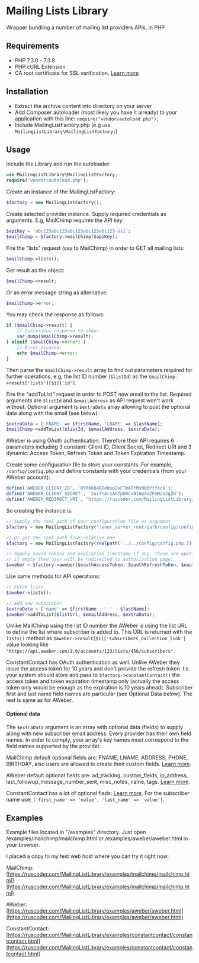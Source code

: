 # Mailing Lists Library

Wrapper bundling a number of mailing list providers APIs, in PHP

## Requirements

* PHP 7.3.0 - 7.3.8
* PHP cURL Extension
* CA root certificate for SSL verification. [Learn more](http://snippets.webaware.com.au/howto/stop-turning-off-curlopt_ssl_verifypeer-and-fix-your-php-config/)

## Installation

* Extract the archive content into directory on your server
* Add Composer autoloader (most likely you have it already) to your application with this line: ```require("vendor/autoload.php");```
* Include MailingListFactory.php (e.g ```use MailingListLibrary\MailingListFactory;```)

## Usage

Include the Library and run the autoloader:
```php
use MailingListLibrary\MailingListFactory;
require("vendor/autoload.php");
```
Create an instance of the MailingListFactory:  
```php 
$factory = new MailingListFactory();
```
Create selected provider instance. Supply required credentials as arguments.
E.g, MailChimp requires the API key:
```php
$apiKey = 'abc123abc123abc123abc123abc123-us1';
$mailChimp = $factory->mailChimp($apiKey);
``` 
Fire the "lists" request (say to MailChimp) in order to GET all mailing lists:
```php
$mailChimp->lists();
```
Get result as the object:
```php
$mailChimp->result;
```
Or an error message string as alternative:
```php
$mailChimp->error;
```
You may check the response as follows:
```php
if ($mailChimp->result) {
    // Successful response to show:
    var_dump($mailChimp->result);
} elseif ($mailChimp->error) {
    // Error occured:
    echo $mailChimp->error;
}
```
Then parse the ```$mailChimp->result``` array to find out parameters required for further operations,
e.g, the list ID number (```$listId```) as the ```$mailChimp->result['lists'][$i]['id']```.
 
Fire the "addToList" request in order to POST new email to the list.
Required arguments are ``$listId`` and ``$emailAddress`` as API request won't work without.
Optional argument is ``$extraData`` array allowing to post the optional data along with 
the email (see below).
```php
$extraData = ['FNAME' => $firstName, 'LNAME' => $lastName];
$mailChimp->addToList($listId, $emailAddress, $extraData);
```
AWeber is using OAuth authentication. Therefore their API requires 6 parameters including 
3 constant: Client ID, Client Secret, Redirect URI and 3 dynamic: Access Token, Refresh Token 
and Token Expiration Timestamp. 

Create some configuration file to store your constants. For example, ```/config/config.php``` 
and define constants with your credentials (from your AWeber account):
```php
define('AWEBER_CLIENT_ID', 'O9T6kB4BTeNsp2vFTbATrMsNQbYtfXck');
define('AWEBER_CLIENT_SECRET', '2ur7tArsAGfpURCxBiHp4oZFmMzoJgZH');
define('AWEBER_REDIRECT_URI', 'https://ruscoder.com/MailingListLibrary/examples/aweber/aweber.php');
```
So creating the instance is: 
```php
// Supply the real path of your configuration file as argument
$factory = new MailingListFactory('/your_server_root/path/config/config.php');

// Or get the real path from relative one
$factory = new MailingListFactory(realpath('../../config/config.php'));

// Supply saved tokens and expiration timestamp if any. Those are opotional arguments, 
// if empty then user will be redirected to authorization page: 
$aweber = $factory->aweber($oauthAccessToken, $oauthRefreshToken, $oauthExpiresToken);
```
Use same methods for API operations:
```php
// Fetch lists
$aweber->lists();

// Add new subscriber
$extraData = ['name' => $firstName . ' ' . $lastName];
$aweber->addToList($listUrl, $emailAddress, $extraData);
```
Unlike MailChimp using the list ID number the AWeber is using the list URL 
to define the list where subscriber is added to.
This URL is returned with the ```lists()``` method as ```$aweber->result[$i]['subscribers_collection_link']``` value 
looking like ```"https://api.aweber.com/1.0/accounts/123/lists/456/subscribers"```.

ConstantContact has OAuth authentication as well. Unlike AWeber they issue the access token for 
10 years and don't provide the refresh token. I.e. your system should store and pass to 
 ```$factory->constantContact()``` the access token and token expiration timestamp only 
 (actually the access token only would be enough as the expiration is 10 years ahead). 
 Subscriber first and last name field names are particular (see Optional Data below). The rest is same as for AWeber.

#### Optional data

The ```$extraData``` argument is an array with optional data (fields) to supply along with new subscriber email 
address. Every provider has their own field names. In order to comply, your array's key names must correspond to 
the field names supported by the provider. 

MailChimp default optional fields are: FNAME, LNAME, ADDRESS, PHONE, BIRTHDAY, also users
are allowed to create their custom fields. [Learn more](https://mailchimp.com/help/set-default-merge-values/).   

AWeber default optional fields are: ad_tracking, custom_fields, ip_address, last_followup_message_number_sent, 
misc_notes, name, tags. [Learn more](https://api.aweber.com/#tag/Subscribers/paths/~1accounts~1{accountId}~1lists~1{listId}~1subscribers/post).

ConstantContact has a lot of optional fieds: 
[Learn more](https://developer.constantcontact.com/docs/contacts-api/contacts-collection.html?method=POST). 
For the subscriber name use: ```['first_name' => 'value', 'last_name' => 'value']```.

## Examples

Example files located in "/examples" directory. Just open /examples/mailchimp/mailchimp.html or 
/examples/aweber/aweber.html in your browser.

I placed a copy to my test web host where you can try it right now:

MailChimp: [https://ruscoder.com/MailingListLibrary/examples/mailchimp/mailchimp.html](https://ruscoder.com/MailingListLibrary/examples/mailchimp/mailchimp.html)

AWeber: [https://ruscoder.com/MailingListLibrary/examples/aweber/aweber.html](https://ruscoder.com/MailingListLibrary/examples/aweber/aweber.html)

ConstantContact: [https://ruscoder.com/MailingListLibrary/examples/constantcontact/constantcontact.html](https://ruscoder.com/MailingListLibrary/examples/constantcontact/constantcontact.html)